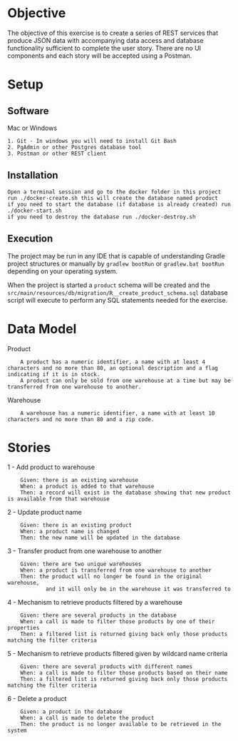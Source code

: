 # Objective

The objective of this exercise is to create a series of REST services that produce JSON data with accompanying data 
access and database functionality sufficient to complete the user story. There are no UI components and each story
will be accepted using a Postman.

# Setup

## Software

Mac or Windows

    1. Git - In windows you will need to install Git Bash
    2. PgAdmin or other Postgres database tool
    3. Postman or other REST client

## Installation

    Open a terminal session and go to the docker folder in this project
    run ./docker-create.sh this will create the database named product
    if you need to start the database (if database is already created) run ./docker-start.sh
    if you need to destroy the database run ./docker-destroy.sh

## Execution

The project may be run in any IDE that is capable of understanding Gradle project structures or manually
by `gradlew bootRun` or `gradlew.bat bootRun` depending on your operating system.

When the project is started a `product` schema will be created and the `src/main/resources/db/migration/R__create_product_schema.sql` 
database script will execute to perform any SQL statements needed for the exercise.

# Data Model

Product

        A product has a numeric identifier, a name with at least 4 characters and no more than 80, an optional description and a flag indicating if it is in stock.
        A product can only be sold from one warehouse at a time but may be transferred from one warehouse to another.
        
Warehouse

        A warehouse has a numeric identifier, a name with at least 10 characters and no more than 80 and a zip code.

# Stories

1 - Add product to warehouse
   
        Given: there is an existing warehouse
        When: a product is added to that warehouse
        Then: a record will exist in the database showing that new product is available from that warehouse

2 - Update product name
   
        Given: there is an existing product
        When: a product name is changed
        Then: the new name will be updated in the database

3 - Transfer product from one warehouse to another
        
        Given: there are two unique warehouses
        When: a product is transferred from one warehouse to another
        Then: the product will no longer be found in the original warehouse,
      	        and it will only be in the warehouse it was transferred to

4 - Mechanism to retrieve products filtered by a warehouse
        
        Given: there are several products in the database
	    When: a call is made to filter those products by one of their properties
	    Then: a filtered list is returned giving back only those products matching the filter criteria

5 - Mechanism to retrieve products filtered given by wildcard name criteria
        
        Given: there are several products with different names
	    When: a call is made to filter those products based on their name
	    Then: a filtered list is returned giving back only those products matching the filter criteria
	    
6 - Delete a product
        
        Given: a product in the database
	    When: a call is made to delete the product
	    Then: the product is no longer available to be retrieved in the system
